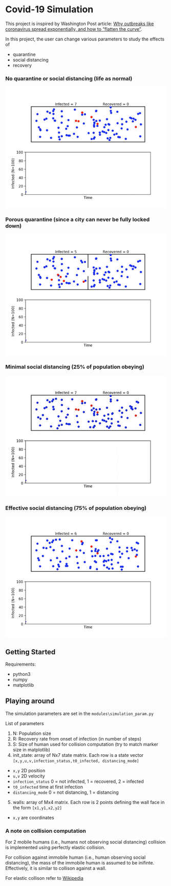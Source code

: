 # Covid-19 Simulation

This project is inspired by Washington Post article: [Why outbreaks like coronavirus spread exponentially, and how to “flatten the curve”](https://www.washingtonpost.com/graphics/2020/world/corona-simulator/?itid=hp_no-name_hp-in-the-news%3Apage%2Fin-the-news). 

In this project, the user can change various parameters to study the effects of 
* quarantine 
* social distancing
* recovery

### No quarantine or social distancing (life as normal)
![Scenario 1](doc/sim_1.gif)

### Porous quarantine (since a city can never be fully locked down)
![Scenario 2](doc/Sim_2.gif)

### Minimal social distancing (25% of population obeying)
![Scenario 3](doc/sim_3.gif)

### Effective social distancing (75% of population obeying)
![Scenario 4](doc/sim_4.gif)

## Getting Started

Requirements:
* python3
* numpy
* matplotlib


## Playing around
The simulation parameters are set in the `modules\simulation_param.py`

List of parameters
1) N: Population size
2) R: Recovery rate from onset of infection (in number of steps)
3) S: Size of human used for collision computation (try to match marker size in matplotlib)
4) init_state: array of Nx7 state matrix. Each row is a state vector `[x,y,u,v,infection_status,t0_infected, distancing_mode]`
  * `x,y` 2D position
  * `u,v` 2D velocity
  * `infection_status` 0 = not infected, 1 = recovered, 2 = infected
  * `t0_infected` time at first infection
  * `distancing_mode` 0 = not distancing, 1 = distancing
5) walls: array of Mx4 matrix. Each row is 2 points defining the wall face in the form `[x1,y1,x2,y2]`
  * `x,y` are coordinates
  
 ### A note on collision computation
For 2 mobile humans (i.e., humans not observing social distancing) collision is implemented using perfectly elastic collision.

For collision against immobile human (i.e., human observing social distancing), the mass of the immobile human is assumed to be inifinte. Effectively, it is similar to collison against a wall.

For elastic collison refer to [Wikipedia](https://en.wikipedia.org/wiki/Elastic_collision)
